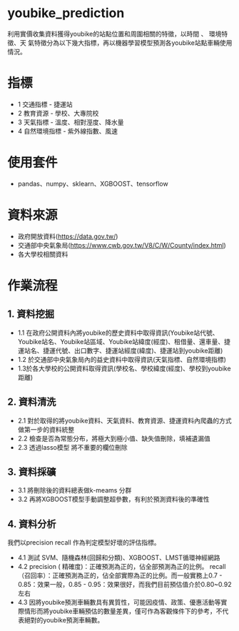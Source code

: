 # youbike_prediction
利用實價收集資料獲得youbike的站點位置和周圍相關的特徵，以時間 、 環境特徵、天 氣特徵分為以下幾大指標，再以機器學習模型預測各youbike站點車輛使用情況。

# 指標
- 1 交通指標 - 捷運站 
- 2 教育資源 - 學校、大專院校
- 3 天氣指標 - 溫度、相對溼度、降水量
- 4 自然環境指標 - 紫外線指數、風速

# 使用套件
- pandas、numpy、sklearn、XGBOOST、tensorflow

# 資料來源
- 政府開放資料(https://data.gov.tw/)
- 交通部中央氣象局(https://www.cwb.gov.tw/V8/C/W/County/index.html)
- 各大學校相關資料

# 作業流程
## 1. 資料挖掘
- 1.1 在政府公開資料內將youbike的歷史資料中取得資訊(Youbike站代號、Youbike站名、Youbike站區域、Youbike站緯度(經度)、租借量、還車量、捷運站名、捷運代號、出口數字、捷運站經度(緯度)、捷運站到youbike距離)
- 1.2 於交通部中央氣象局內的益史資料中取得資訊(天氣指標、自然環境指標)
- 1.3於各大學校的公開資料取得資訊(學校名、學校緯度(經度)、學校到youbike距離)

## 2. 資料清洗
- 2.1 對於取得的將youbike資料、天氣資料、教育資源、捷運資料內爬蟲的方式做第一步的資料統整
- 2.2 檢查是否為常態分布，將極大到極小值、缺失值刪除，填補遺漏值
- 2.3 透過lasso模型 將不重要的欄位刪除

## 3. 資料採礦
- 3.1 將刪除後的資料總表做k-meams 分群
- 3.2 再將XGBOOST模型手動調整超參數，有利於預測資料後的準確性

## 4. 資料分析
我們以precision    recall  作為判定模型好壞的評估指標。
- 4.1 測試 SVM、隨機森林(回歸和分類)、XGBOOST、LMST循環神經網路
- 4.2 precision ( 精確度)：正確預測為正的，佔全部預測為正的比例。 recall（召回率）：正確預測為正的，佔全部實際為正的比例。而一般實務上0.7 - 0.85：效果一般，0.85 - 0.95：效果很好，而我們目前預估值介於0.80~0.92左右
- 4.3 因將youbike預測車輛數具有異質性，可能因疫情、政策、優惠活動等實際情形而將youbike車輛預估的數量差異，僅可作為客觀條件下的參考，不代表絕對的youbike預測車輛數。
